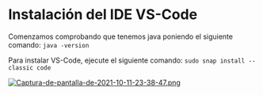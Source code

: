 # Instalación del IDE VS-Code
Comenzamos comprobando que tenemos java poniendo el siguiente comando:
`java -version`

Para instalar VS-Code, ejecute el siguiente comando: 
`sudo snap install --classic code`

[![Captura-de-pantalla-de-2021-10-11-23-38-47.png](https://i.postimg.cc/mDNjFSnh/Captura-de-pantalla-de-2021-10-11-23-38-47.png)](https://postimg.cc/1nXwkDsZ)

